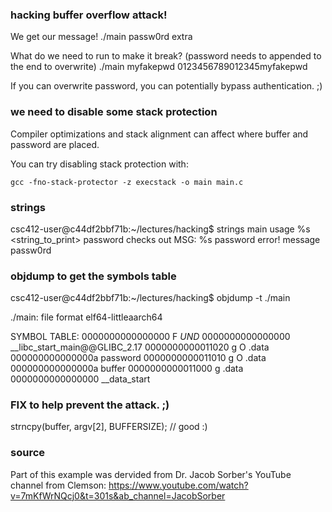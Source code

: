 ### hacking buffer overflow attack!

We get our message!
./main passw0rd extra

What do we need to run to make it break? (password needs to appended to the end to overwrite)
./main myfakepwd 0123456789012345myfakepwd

If you can overwrite password, you can potentially bypass authentication. ;)

### we need to disable some stack protection

Compiler optimizations and stack alignment can affect where buffer and password are placed.

You can try disabling stack protection with:
```
gcc -fno-stack-protector -z execstack -o main main.c
```

### strings

csc412-user@c44df2bbf71b:~/lectures/hacking$ strings main
usage %s <password> <string_to_print>
password checks out
MSG: %s
password error!
message
passw0rd


### objdump to get the symbols table

csc412-user@c44df2bbf71b:~/lectures/hacking$ objdump -t ./main

./main:     file format elf64-littleaarch64

SYMBOL TABLE:
0000000000000000       F *UND*  0000000000000000              __libc_start_main@@GLIBC_2.17
0000000000011020 g     O .data  000000000000000a              password
0000000000011010 g     O .data  000000000000000a              buffer
0000000000011000 g       .data  0000000000000000              __data_start


### FIX to help prevent the attack. ;)
strncpy(buffer, argv[2], BUFFERSIZE); // good :)


### source

Part of this example was dervided from Dr. Jacob Sorber's YouTube channel from Clemson:
https://www.youtube.com/watch?v=7mKfWrNQcj0&t=301s&ab_channel=JacobSorber

